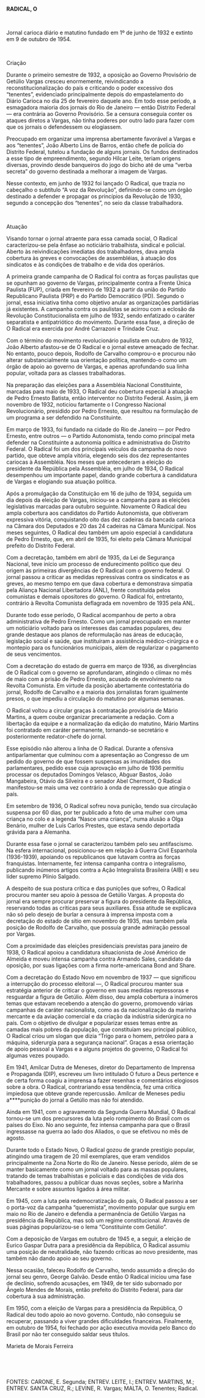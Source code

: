 **RADICAL, O**

 

Jornal carioca diário e matutino fundado em 1º de junho de 1932 e
extinto em 9 de outubro de 1954.

 

Criação

Durante o primeiro semestre de 1932, a oposição ao Governo Provisório de
Getúlio Vargas cresceu enormemente, reivindicando a
reconstitucionalização do país e criticando o poder excessivo dos
“tenentes”, evidenciado principalmente depois do empastelamento do
Diário Carioca no dia 25 de fevereiro daquele ano. Em todo esse período,
a esmagadora maioria dos jornais do Rio de Janeiro — então Distrito
Federal — era contrária ao Governo Provisório. Se a censura conseguia
conter os ataques diretos a Vargas, não tinha poderes por outro lado
para fazer com que os jornais o defendessem ou elogiassem.

Preocupado em organizar uma imprensa abertamente favorável a Vargas e
aos “tenentes”, João Alberto Lins de Barros, então chefe de polícia do
Distrito Federal, tutelou a fundação de alguns jornais. Os fundos
destinados a esse tipo de empreendimento, segundo Hílcar Leite, teriam
origens diversas, provindo desde banqueiros do jogo do bicho até de uma
“verba secreta” do governo destinada a melhorar a imagem de Vargas.

Nesse contexto, em junho de 1932 foi lançado O Radical, que trazia no
cabeçalho o subtítulo “A voz da Revolução”, definindo-se como um órgão
destinado a defender e propagar os princípios da Revolução de 1930,
segundo a concepção dos “tenentes”, no seio da classe trabalhadora.

 

Atuação

Visando tornar o jornal atraente para essa camada social, O Radical
caracterizou-se pela ênfase ao noticiário trabalhista, sindical e
policial. Aberto às reivindicações imediatas dos trabalhadores, dava
ampla cobertura às greves e convocações de assembléias, à atuação dos
sindicatos e às condições de trabalho e de vida dos operários.

A primeira grande campanha de O Radical foi contra as forças paulistas
que se opunham ao governo de Vargas, principalmente contra a Frente
Única Paulista (FUP), criada em fevereiro de 1932 a partir da união do
Partido Republicano Paulista (PRP) e do Partido Democrático (PD).
Segundo o jornal, essa iniciativa tinha como objetivo anular as
organizações partidárias já existentes. A campanha contra os paulistas
se acirrou com a eclosão da Revolução Constitucionalista em julho de
1932, sendo enfatizado o caráter separatista e antipatriótico do
movimento. Durante essa fase, a direção de O Radical era exercida por
André Carrazoni e Trindade Cruz.

Com o término do movimento revolucionário paulista em outubro de 1932,
João Alberto afastou-se de O Radical e o jornal esteve ameaçado de
fechar. No entanto, pouco depois, Rodolfo de Carvalho comprou-o e
procurou não alterar substancialmente sua orientação política,
mantendo-o como um órgão de apoio ao governo de Vargas, e apenas
aprofundando sua linha popular, voltada para as classes trabalhadoras.

Na preparação das eleições para a Assembléia Nacional Constituinte,
marcadas para maio de 1933, O Radical deu cobertura especial à atuação
de Pedro Ernesto Batista, então interventor no Distrito Federal. Assim,
já em novembro de 1932, noticiou fartamente o I Congresso Nacional
Revolucionário, presidido por Pedro Ernesto, que resultou na formulação
de um programa a ser defendido na Constituinte.

Em março de 1933, foi fundado na cidade do Rio de Janeiro — por Pedro
Ernesto, entre outros — o Partido Autonomista, tendo como principal meta
defender na Constituinte a autonomia política e administrativa do
Distrito Federal. O Radical foi um dos principais veículos da campanha
do novo partido, que obteve ampla vitória, elegendo seis dos dez
representantes cariocas à Assembléia. Nos meses que antecederam a
eleição do presidente da República pela Assembléia, em julho de 1934, O
Radical desempenhou um importante papel, dando grande cobertura à
candidatura de Vargas e elogiando sua atuação política.

Após a promulgação da Constituição em 16 de julho de 1934, seguida um
dia depois da eleição de Vargas, iniciou-se a campanha para as eleições
legislativas marcadas para outubro seguinte. Novamente O Radical deu
ampla cobertura aos candidatos do Partido Autonomista, que obtiveram
expressiva vitória, conquistando oito das dez cadeiras da bancada
carioca na Câmara dos Deputados e 20 das 24 cadeiras na Câmara
Municipal. Nos meses seguintes, O Radical deu também um apoio especial à
candidatura de Pedro Ernesto, que, em abril de 1935, foi eleito pela
Câmara Municipal prefeito do Distrito Federal.

Com a decretação, também em abril de 1935, da Lei de Segurança Nacional,
teve início um processo de endurecimento político que deu origem às
primeiras divergências de O Radical com o governo federal. O jornal
passou a criticar as medidas repressivas contra os sindicatos e as
greves, ao mesmo tempo em que dava cobertura e demonstrava simpatia pela
Aliança Nacional Libertadora (ANL), frente constituída pelos comunistas
e demais opositores do governo. O Radical foi, entretanto, contrário à
Revolta Comunista deflagrada em novembro de 1935 pela ANL.

Durante todo esse período, O Radical acompanhou de perto a obra
administrativa de Pedro Ernesto. Como um jornal preocupado em manter um
noticiário voltado para os interesses das camadas populares, deu grande
destaque aos planos de reformulação nas áreas de educação, legislação
social e saúde, que instituíram a assistência médico-cirúrgica e o
montepio para os funcionários municipais, além de regularizar o
pagamento de seus vencimentos.

Com a decretação do estado de guerra em março de 1936, as divergências
de O Radical com o governo se aprofundaram, atingindo o clímax no mês de
maio com a prisão de Pedro Ernesto, acusado de envolvimento na Revolta
Comunista. Em virtude da posição abertamente contestatória do jornal,
Rodolfo de Carvalho e a maioria dos jornalistas foram igualmente presos,
o que impediu a circulação do matutino por algumas semanas.

O Radical voltou a circular graças à contratação provisória de Mário
Martins, a quem coube organizar precariamente a redação. Com a
libertação da equipe e a normalização da edição do matutino, Mário
Martins foi contratado em caráter permanente, tornando-se secretário e
posteriormente redator-chefe do jornal.

Esse episódio não alterou a linha de O Radical. Durante a ofensiva
antiparlamentar que culminou com a apresentação ao Congresso de um
pedido do governo de que fossem suspensas as imunidades dos
parlamentares, pedido esse cuja aprovação em julho de 1936 permitiu
processar os deputados Domingos Velasco, Abguar Bastos, João Mangabeira,
Otávio da Silveira e o senador Abel Chermont, O Radical manifestou-se
mais uma vez contrário à onda de repressão que atingia o país.

Em setembro de 1936, O Radical sofreu nova punição, tendo sua circulação
suspensa por 60 dias, por ter publicado a foto de uma mulher com uma
criança no colo e a legenda “Nasce uma criança”, numa alusão a Olga
Benário, mulher de Luís Carlos Prestes, que estava sendo deportada
grávida para a Alemanha.

Durante essa fase o jornal se caracterizou também pelo seu antifascismo.
Na esfera internacional, posicionou-se em relação à Guerra Civil
Espanhola (1936-1939), apoiando os republicanos que lutavam contra as
forças franquistas. Internamente, fez intensa campanha contra o
integralismo, publicando inúmeros artigos contra a Ação Integralista
Brasileira (AIB) e seu líder supremo Plínio Salgado.

A despeito de sua postura crítica e das punições que sofreu, O Radical
procurou manter seu apoio à pessoa de Getúlio Vargas. A proposta do
jornal era sempre procurar preservar a figura do presidente da
República, reservando todas as críticas para seus auxiliares. Essa
atitude se explicava não só pelo desejo de burlar a censura à imprensa
imposta com a decretação do estado de sítio em novembro de 1935, mas
também pela posição de Rodolfo de Carvalho, que possuía grande admiração
pessoal por Vargas.

Com a proximidade das eleições presidenciais previstas para janeiro de
1938, O Radical apoiou a candidatura situacionista de José Américo de
Almeida e moveu intensa campanha contra Armando Sales, candidato da
oposição, por suas ligações com a firma norte-americana Bond and Share.

Com a decretação do Estado Novo em novembro de 1937 — que significou a
interrupção do processo eleitoral —, O Radical procurou manter sua
estratégia anterior de criticar o governo em suas medidas repressoras e
resguardar a figura de Getúlio. Além disso, deu ampla cobertura a
inúmeros temas que estavam recebendo a atenção do governo, promovendo
várias campanhas de caráter nacionalista, como as da nacionalização da
marinha mercante e da aviação comercial e da criação da indústria
siderúrgica no país. Com o objetivo de divulgar e popularizar esses
temas entre as camadas mais pobres da população, que constituíam seu
principal público, O Radical criou um slogan que dizia “Trigo para o
homem, petróleo para a máquina, siderurgia para a segurança nacional”.
Graças a essa orientação de apoio pessoal a Vargas e a alguns projetos
do governo, O Radical foi algumas vezes poupado.

Em 1941, Amílcar Dutra de Meneses, diretor do Departamento de Imprensa e
Propaganda (DIP), escreveu um livro intitulado O futuro a Deus pertence
e de certa forma coagiu a imprensa a fazer resenhas e comentários
elogiosos sobre a obra. O Radical, contrariando essa tendência, fez uma
crítica impiedosa que obteve grande repercussão. Amílcar de Meneses
pediu a****punição do jornal a Getúlio mas não foi atendido.

Ainda em 1941, com o agravamento da Segunda Guerra Mundial, O Radical
tornou-se um dos precursores da luta pelo rompimento do Brasil com os
países do Eixo. No ano seguinte, fez intensa campanha para que o Brasil
ingressasse na guerra ao lado dos Aliados, o que se efetivou no mês de
agosto.

Durante todo o Estado Novo, O Radical gozou de grande prestígio popular,
atingindo uma tiragem de 20 mil exemplares, que eram vendidos
principalmente na Zona Norte do Rio de Janeiro. Nesse período, além de
se manter basicamente como um jornal voltado para as massas populares,
tratando de temas trabalhistas e policiais e das condições de vida dos
trabalhadores, passou a publicar duas novas seções, sobre a Marinha
Mercante e sobre assuntos ligados à área militar.

Em 1945, com a luta pela redemocratização do país, O Radical passou a
ser o porta-voz da campanha “queremista”, movimento popular que surgiu
em maio no Rio de Janeiro e defendia a permanência de Getúlio Vargas na
presidência da República, mas sob um regime constitucional. Através de
suas páginas popularizou-se o lema “Constituinte com Getúlio”.

Com a deposição de Vargas em outubro de 1945 e, a seguir, a eleição de
Eurico Gaspar Dutra para a presidência da República, O Radical assumiu
uma posição de neutralidade, não fazendo críticas ao novo presidente,
mas também não dando apoio ao seu governo.

Nessa ocasião, faleceu Rodolfo de Carvalho, tendo assumido a direção do
jornal seu genro, George Galvão. Desde então O Radical iniciou uma fase
de declínio, sofrendo acusações, em 1949, de ter sido subornado por
Ângelo Mendes de Morais, então prefeito do Distrito Federal, para dar
cobertura à sua administração.

Em 1950, com a eleição de Vargas para a presidência da República, O
Radical deu todo apoio ao novo governo. Contudo, não conseguiu se
recuperar, passando a viver grandes dificuldades financeiras.
Finalmente, em outubro de 1954, foi fechado por ação executiva movida
pelo Banco do Brasil por não ter conseguido saldar seus títulos.

Marieta de Morais Ferreira

 

 

FONTES: CARONE, E. Segunda; ENTREV. LEITE, I.; ENTREV. MARTINS, M.;
ENTREV. SANTA CRUZ, R.; LEVINE, R. Vargas; MALTA, O. Tenentes; Radical.

 
